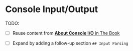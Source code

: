 # Console Input/Output

TODO:

- [ ] Reuse content from [**About Console I/O** in The Book](https://programming-0101.github.io/TheBook/Teach/console-1.html)
- [ ] Expand by adding a follow-up section `## Input Parsing`

